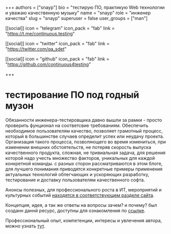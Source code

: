 +++
authors = ["snayp"]
bio = "тестирую ПО, практикую Web технологии и уважаю качественную музыку"
name = "snayp"
role = "инженер качества"
slug = "snayp"
superuser = false
user_groups = ["man"]

[[social]]
  icon = "telegram"
  icon_pack = "fab"
  link = "https://t.me/continuous.testing"

[[social]]
  icon = "twitter"
  icon_pack = "fab"
  link = "https://twitter.com/qa_sdet"

[[social]]
  icon = "github"
  icon_pack = "fab"
  link = "https://github.com/continuous4testing"

+++

# тестирование ПО под годный музон

Обязанности инженера-тестировщика давно вышли за рамки - просто проверить фунционал на соответсвие требованиям. Обеспечить необходимое пользователям качество, позволяет грамотный процесс, который в большинстве случаев определит успех или неудачу проекта. Организация такого процесса, позволяющего во время измениться, при изменении внешних обстоятельств, не потеряв скорость выпуска качественного продукта, сложная, не тривиальная задача, для решения которой надо учесть множество факторов, уникальных для каждой конкретной команды.  с разных сторон рассматриваются в этом блоге, для лучшего понимания приводятся конкретные примеры применения актуальных технологий облегчающих и ускоряющих разработку, тестирование и доставку пользователям качественного софта.

Анонсы полезных, для профессионального роста в ИТ, мероприятий и культурных событий [находятся в соответствующем разделе сайта](/афиша/).

Концепция, идея, а так же ответы на вопросы зачем? и почему? был созданн даннй ресурс, доступны для ознакомления по [ссылке](/идея/).

Профессиональный опыт, компетенции, интересы и увлечения автора, можно узнать [тут](/автор/).
